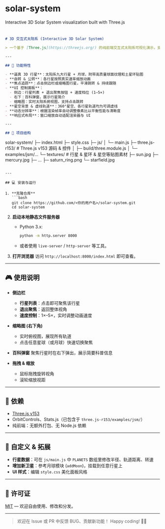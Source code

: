 # solar-system
Interactive 3D Solar System visualization built with Three.js
# 
```markdown
# 3D 交互式太阳系 (Interactive 3D Solar System)

> 一个基于 [Three.js](https://threejs.org/) 的纯前端交互式太阳系可视化演示，支持自转/公转动画、行星聚焦、UI 信息面板、速度控制、以及缩略图导航。

---

## 🚀 功能特性

- **逼真 3D 行星**：太阳系九大行星 + 月球，附带高质量球面纹理和土星环贴图  
- **自转 & 公转**：各行星按照真实速率缩放动画  
- **焦点追踪**：点击侧边栏或缩略图行星，平滑跳转 & 持续跟随  
- **UI 控制面板**：  
  - 侧边：行星列表 + 退出聚焦按钮 + 速度档位 (1–5×)  
  - 右下：百科弹窗，展示行星简介  
  - 缩略图：实时太阳系俯视图，支持点击跳转  
- **星空背景 & 虚线轨道**：360°星空、各行星轨道均为可调虚线  
- **动态分辨率**：根据渲染帧率自动调整像素比以平衡性能与清晰度  
- **响应式布局**：窗口缩放自动适配渲染器与 UI

---

## 📁 项目结构

```

solar-system/
├─ index.html
├─ style.css
├─ js/
│  └─ main.js
├─ three.js-r153/           # Three.js v153 源码 & 控件
│  ├─ build/three.module.js
│  └─ examples/jsm/…
└─ textures/                # 行星 & 星环 & 星空等贴图素材
├─ sun.jpg
├─ mercury.jpg
├─ …
├─ saturn\_ring.png
└─ starfield.jpg

````

---

## 💻 安装与运行

1. **克隆仓库**  
   ```bash
   git clone https://github.com/<你的用户名>/solar-system.git
   cd solar-system
````

2. **启动本地静态文件服务器**

   * Python 3.x:

     ```bash
     python -m http.server 8000
     ```
   * 或者使用 `live-server` / `http-server` 等工具。

3. **打开浏览器**
   访问 `http://localhost:8000/index.html` 即可查看。

---

## 🎮 使用说明

* **侧边栏**

  * **行星列表**：点击即可聚焦该行星
  * **退出聚焦**：返回整体视角
  * **速度控制**：1×–5×，实时调整动画速度

* **缩略图 (右下角)**

  * 实时俯视图，展现所有轨道
  * 点击任意星球（或月球）快速切换聚焦

* **百科弹窗**
  聚焦行星时在右下弹出，展示简要科普信息

* **拖拽 & 缩放**

  * 鼠标拖拽旋转视角
  * 滚轮缩放视距

---

## 🔧 依赖

* [Three.js v153](https://github.com/mrdoob/three.js/tree/r153)
* OrbitControls、Stats.js（已包含于 `three.js-r153/examples/jsm/`）
* 纯前端：无额外打包、无 Node.js 依赖

---

## 📝 自定义 & 拓展

* **行星数据**：可在 `js/main.js` 中 `PLANETS` 数组里修改半径、轨道距离、转速
* **增加新卫星**：参考月球模块 (`addMoon`)，挂载到任意行星上
* **UI 样式**：编辑 `style.css` 美化面板风格

---

## 📜 许可证

[MIT](LICENSE) — 欢迎自由使用、修改和分发。

---

> 欢迎在 Issue 或 PR 中反馈 BUG、贡献新功能！
> Happy coding! 🌌🔭

```
```
